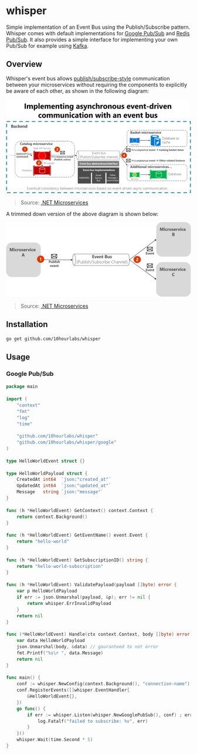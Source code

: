 # whisper

Simple implementation of an Event Bus using the Publish/Subscribe pattern. Whisper comes with default implementations for [Google Pub/Sub](https://cloud.google.com/pubsub/docs/overview) and [Redis Pub/Sub](https://redis.io/docs/manual/pubsub/). It also provides a simple interface for implementing your own Pub/Sub for example using [Kafka](https://kafka.apache.org/documentation/).

## Overview

Whisper's event bus allows [publish/subscribe-style](https://en.wikipedia.org/wiki/Publish%E2%80%93subscribe_pattern) communication between your microservices without requiring the components to explicitly be aware of each other, as shown in the following diagram:

![event-pubsub](./event-driven-communication.png)
> Source: [.NET Microservices](https://docs.microsoft.com/en-us/dotnet/architecture/microservices/)

A trimmed down version of the above diagram is shown below:

![pubsub-basic](./publish-subscribe-basics.png)
> Source: [.NET Microservices](https://docs.microsoft.com/en-us/dotnet/architecture/microservices/)

## Installation

```bash
go get github.com/10hourlabs/whisper
```

## Usage

### Google Pub/Sub

```go
package main

import (
    "context"
    "fmt"
    "log"
    "time"

    "github.com/10hourlabs/whisper"
    "github.com/10hourlabs/whisper/google"
)

type HelloWorldEvent struct {}

type HelloWorldPayload struct {
	CreatedAt int64  `json:"created_at"`
	UpdatedAt int64  `json:"updated_at"`
	Message   string `json:"message"`
}

func (h *HelloWorldEvent) GetContext() context.Context {
	return context.Background()
}

func (h *HelloWorldEvent) GetEventName() event.Event {
	return "hello-world"
}

func (h *HelloWorldEvent) GetSubscriptionID() string {
	return "hello-world-subscription"
}

func (h *HelloWorldEvent) ValidatePayload(payload []byte) error {
	var p HelloWorldPayload
	if err := json.Unmarshal(payload, &p); err != nil {
		return whisper.ErrInvalidPayload
	}
	return nil
}

func (*HelloWorldEvent) Handle(ctx context.Context, body []byte) error {
	var data HelloWorldPayload
	json.Unmarshal(body, &data) // gauranteed to not error
	fmt.Printf("%s\r ", data.Message)
	return nil
}

func main() {
    conf := whisper.NewConfig(context.Background(), "connection-name")
    conf.RegisterEvents([]whisper.EventHandler{
        &HelloWorldEvent{},
    })
    go func() {
        if err := whisper.Listen(whisper.NewGooglePubSub(), conf) ; err != nil {
            log.Fatalf("failed to subscribe: %v", err)
        }       
    }()
    whisper.Wait(time.Second * 5)
}
```
